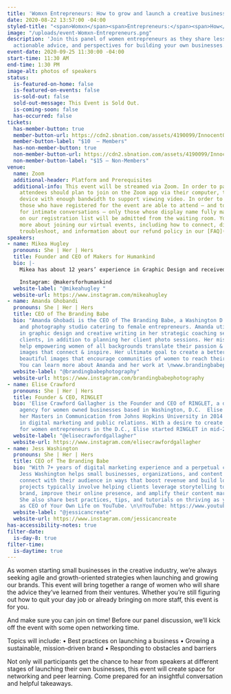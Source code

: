 ```yaml
---
title: 'Womxn Entrepreneurs: How to grow and launch a creative business'
date: 2020-08-22 13:57:00 -04:00
styled-title: "<span>Womxn</span><span>Entrepreneurs:</span><span>How</span><span>to</span><span>grow</span><span>and</span><span>launch</span><span>a</span><span>creative</span><span>business</span>"
image: "/uploads/event-Womxn-Entrepreneurs.png"
description: 'Join this panel of women entrepreneurs as they share lessons-learned,
  actionable advice, and perspectives for building your own businesses. '
event-date: 2020-09-25 11:30:00 -04:00
start-time: 11:30 AM
end-time: 1:30 PM
image-alt: photos of speakers
status:
  is-featured-on-home: false
  is-featured-on-events: false
  is-sold-out: false
  sold-out-message: This Event is Sold Out.
  is-coming-soon: false
  has-occurred: false
tickets:
  has-member-button: true
  member-button-url: https://cdn2.sbnation.com/assets/4190099/InnocentOddballBeaver.gif
  member-button-label: "$10  — Members"
  has-non-member-button: true
  non-member-button-url: https://cdn2.sbnation.com/assets/4190099/InnocentOddballBeaver.gif
  non-member-button-label: "$15 — Non-Members"
venue:
  name: Zoom
  additional-header: Platform and Prerequisites
  additional-info: This event will be streamed via Zoom. In order to participate fully,
    attendees should plan to join on the Zoom app via their computer, tablet, or mobile
    device with enough bandwidth to support viewing video. In order to ensure only
    those who have registered for the event are able to attend — and to create space
    for intimate conversations — only those whose display name fully matches the name
    on our registration list will be admitted from the waiting room. You can find
    more about joining our virtual events, including how to connect, directions to
    troubleshoot, and information about our refund policy in our [FAQ](/faqs/).
speakers:
- name: Mikea Hugley
  pronouns: She | Her | Hers
  title: Founder and CEO of Makers for Humankind
  bio: |-
    Mikea has about 12 years’ experience in Graphic Design and received her BFA degree in Graphic Design at the Maryland Institute College of Art in 2019. Hugley’s graphic design work has been featured in USA Today, Vanity Fair, Baltimore Times, Washington Informer, Afro Times and the LA times. Hugley has worked on projects for Ford Motor Company, Johns Hopkins and countless other businesses. While also being featured in Bmore Art and Technical.ly Baltimore for her footwear brand. Aside from her entrepreneurial venture, Hugley teaches art and design at Baltimore County Public Schools. Hugley has also been a recipient of numerous awards including: AIGADC World Studio scholarship and most recently winning the top prize $29,750 at MICA Up/start pitch competition for her footwear venture.

    Instagram: @makersforhumankind
  website-label: "@mikeahugley "
  website-url: https://www.instagram.com/mikeahugley
- name: Amanda Ghobandi
  pronouns: She | Her | Hers
  title: CEO of The Branding Babe
  bio: "Amanda Ghobadi is the CEO of The Branding Babe, a Washington D.C. brand strategy
    and photography studio catering to female entrepreneurs. Amanda utilizes her background
    in graphic design and creative writing in her strategic coaching sessions with
    clients, in addition to planning her client photo sessions. Her mission is to
    help empowering women of all backgrounds translate their passion & purpose into
    images that connect & inspire. Her ultimate goal to create a better world through
    beautiful images that encourage communities of women to reach their true potential.
    You can learn more about Amanda and her work at \nwww.brandingbabephotography.com"
  website-label: "@brandingbabephotography"
  website-url: https://www.instagram.com/brandingbabephotography
- name: Elise Crawford
  pronouns: She | Her | Hers
  title: Founder & CEO, RINGLET
  bio: 'Elise Crawford Gallagher is the Founder and CEO of RINGLET, a digital marketing
    agency for women owned businesses based in Washington, D.C.  Elise graduated with
    her Masters in Communication from Johns Hopkins University in 2014 with concentrations
    in digital marketing and public relations. With a desire to create more resources
    for women entrepreneurs in the D.C., Elise started RINGLET in mid-2016. '
  website-label: "@elisecrawfordgallagher"
  website-url: https://www.instagram.com/elisecrawfordgallagher
- name: Jess Washington
  pronouns: She | Her | Hers
  title: CEO of The Branding Babe
  bio: "With 7+ years of digital marketing experience and a perpetual creative itch,
    Jess Washington helps small businesses, organizations, and content creators meaningfully
    connect with their audience in ways that boost revenue and build loyalty.\n\nHer
    projects typically involve helping clients leverage storytelling to build their
    brand, improve their online presence, and amplify their content marketing strategy.
    She also share best practices, tips, and tutorials on thriving as your journey
    as CEO of Your Own Life on YouTube. \n\nYouTube: https://www.youtube.com/c/JessiCanCreate/\n"
  website-label: "@jessicancreate"
  website-url: https://www.instagram.com/jessicancreate
has-accessibility-notes: true
filter-date:
  is-day-8: true
filter-time:
  is-daytime: true
---
```


As women starting small businesses in the creative industry, we’re always seeking agile and growth-oriented strategies when launching and growing our brands. This event will bring together a range of women who will share the advice they’ve learned from their ventures. Whether you’re still figuring out how to quit your day job or already bringing on more staff, this event is for you.

And make sure you can join on time! Before our panel discussion, we’ll kick off the event with some open networking time.

Topics will include:
• Best practices on launching a business
• Growing a sustainable, mission-driven brand
• Responding to obstacles and barriers

Not only will participants get the chance to hear from speakers at different stages of launching their own businesses, this event will create space for networking and peer learning. Come prepared for an insightful conversation and helpful takeaways.
